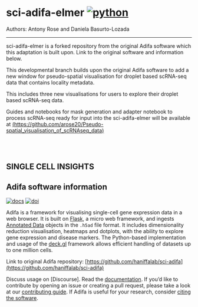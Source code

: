 <!--
[![tests](https://github.com/haniffalab/sci-adifa/actions/workflows/test-coverage.yml/badge.svg)](https://github.com/haniffalab/sci-adifa/actions/workflows/test-coverage.yml)
[![build](https://github.com/haniffalab/sci-adifa/actions/workflows/docker-release.yml/badge.svg)](https://github.com/haniffalab/sci-adifa/actions/workflows/docker-release.yml)
[![docker](https://github.com/haniffalab/sci-adifa/actions/workflows/docker-latest.yml/badge.svg)](https://github.com/haniffalab/sci-adifa/actions/workflows/docker-latest.yml)
[![sphinx](https://github.com/haniffalab/sci-adifa/actions/workflows/sphinx-build.yml/badge.svg)](https://github.com/haniffalab/sci-adifa/actions/workflows/sphinx-build.yml)
[![codecov](https://codecov.io/gh/haniffalab/sci-adifa/branch/main/graph/badge.svg?token=RQLL0HKQ5W)](https://codecov.io/gh/haniffalab/sci-adifa) -->

# sci-adifa-elmer [![python](https://img.shields.io/badge/python-3.8-blue)](https://python.org)

Authors: Antony Rose and Daniela Basurto-Lozada
***

sci-adifa-elmer is a forked repository from the original Adifa software which this adaptation is built upon. Link to the original software and information below.

This developmental branch builds upon the original Adifa software to add a new window for pseudo-spatial visualisation for droplet based scRNA-seq data that contains locality metadata.

This includes three new visualisations for users to explore their droplet based scRNA-seq data.

Guides and notebooks for mask generation and adapter notebook to process scRNA-seq ready for input into the sci-adifa-elmer will be available at [(https://github.com/arose20/Pseudo-spatial_visualisation_of_scRNAseq_data)](https://github.com/arose20/Pseudo-spatial_visualisation_of_scRNAseq_data)

<br> <br>


## SINGLE CELL INSIGHTS

## Adifa software information

[![docs](https://img.shields.io/badge/Documentation-online-blue)](https://haniffalab.github.io/sci-adifa)
[![doi](https://zenodo.org/badge/DOI/10.5281/zenodo.5824895.svg)](https://doi.org/10.5281/zenodo.5824895)

Adifa is a framework for visualising single-cell gene expression data in a web browser. It is built on [Flask](https://flask.palletsprojects.com/), a micro web framework, and ingests [Annotated Data](https://anndata.readthedocs.io/) objects in the `.h5ad` file format. It includes dimensionality reduction visualisation, heatmaps and dotplots, with the ability to explore gene expression and disease markers. The Python-based implementation and usage of the [deck.gl](https://deck.gl/) framework allows efficient handling of datasets up to one million cells.

Link to original Adifa repository: [https://github.com/haniffalab/sci-adifa](https://github.com/haniffalab/sci-adifa)

Discuss usage on [Discourse]. Read the [documentation](https://haniffalab.github.io/sci-adifa). If you’d like to contribute by opening an issue or creating a pull request, please take a look at our [contributing guide](CONTRIBUTING.md). If Adifa is useful for your research, consider [citing the software](https://haniffalab.com/sci-adifa/citing.html). 
